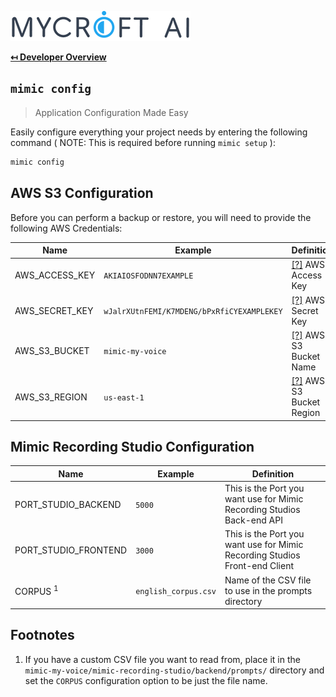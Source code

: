 ![Logo](img/mycroft-logo.png "Logo")

**[↤ Developer Overview](../README.md#developer-overview)**

`mimic config`
---

> Application Configuration Made Easy

Easily configure everything your project needs by entering the following command ( NOTE: This is required before running `mimic setup` ):

```bash
mimic config
```

AWS S3 Configuration
---

Before you can perform a backup or restore, you will need to provide the following AWS Credentials:

Name           | Example                                    | Definition
---------------|--------------------------------------------|-----------------------------------------------
AWS_ACCESS_KEY | `AKIAIOSFODNN7EXAMPLE`                     | [\[?\]](https://docs.aws.amazon.com/general/latest/gr/aws-sec-cred-types.html) AWS Access Key
AWS_SECRET_KEY | `wJalrXUtnFEMI/K7MDENG/bPxRfiCYEXAMPLEKEY` | [\[?\]](https://docs.aws.amazon.com/general/latest/gr/aws-sec-cred-types.html) AWS Secret Key
AWS_S3_BUCKET  | `mimic-my-voice`                           | [\[?\]](https://docs.aws.amazon.com/AmazonS3/latest/userguide/bucketnamingrules.html) AWS S3 Bucket Name
AWS_S3_REGION  | `us-east-1`                                | [\[?\]](https://docs.aws.amazon.com/general/latest/gr/s3.html) AWS S3 Bucket Region

Mimic Recording Studio Configuration
---

Name                 | Example              | Definition
---------------------|----------------------|-----------------------------------------------
PORT_STUDIO_BACKEND  | `5000`               | This is the Port you want use for Mimic Recording Studios Back-end API
PORT_STUDIO_FRONTEND | `3000`               | This is the Port you want use for Mimic Recording Studios Front-end Client
CORPUS <sup>1</sup>  | `english_corpus.csv` | Name of the CSV file to use in the prompts directory

Footnotes
---

1. If you have a custom CSV file you want to read from, place it in the `mimic-my-voice/mimic-recording-studio/backend/prompts/` directory and set the `CORPUS` configuration option to be just the file name.
